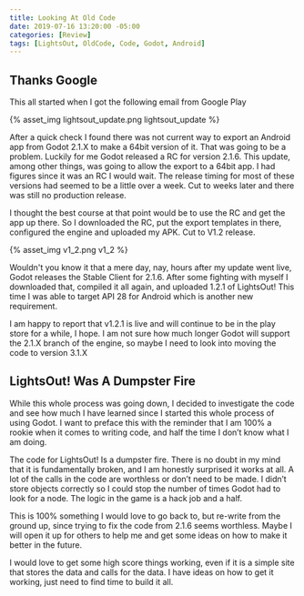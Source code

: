 ```yaml
---
title: Looking At Old Code
date: 2019-07-16 13:20:00 -05:00
categories: [Review]
tags: [LightsOut, OldCode, Code, Godot, Android]
---
```


## Thanks Google

This all started when I got the following email from Google Play

{% asset_img lightsout_update.png lightsout_update %}

<!-- more -->

After a quick check I found there was not current way to export an Android app from Godot 2.1.X to make a 64bit version of it. That was going to be a problem. Luckily for me Godot released a RC for version 2.1.6. This update, among other things, was going to allow the export to a 64bit app. I had figures since it was an RC I would wait. The release timing for most of these versions had seemed to be a little over a week. Cut to weeks later and there was still no production release.

I thought the best course at that point would be to use the RC and get the app up there. So I downloaded the RC, put the export templates in there, configured the engine and uploaded my APK. Cut to V1.2 release.

{% asset_img v1_2.png v1_2 %}

Wouldn't you know it that a mere day, nay, hours after my update went live, Godot releases the Stable Client for 2.1.6. After some fighting with myself I downloaded that, compiled it all again, and uploaded 1.2.1 of LightsOut! This time I was able to target API 28 for Android which is another new requirement.

I am happy to report that v1.2.1 is live and will continue to be in the play store for a while, I hope. I am not sure how much longer Godot will support the 2.1.X branch of the engine, so maybe I need to look into moving the code to version 3.1.X

## LightsOut! Was A Dumpster Fire

While this whole process was going down, I decided to investigate the code and see how much I have learned since I started this whole process of using Godot. I want to preface this with the reminder that I am 100% a rookie when it comes to writing code, and half the time I don’t know what I am doing.

The code for LightsOut! Is a dumpster fire. There is no doubt in my mind that it is fundamentally broken, and I am honestly surprised it works at all. A lot of the calls in the code are worthless or don’t need to be made. I didn’t store objects correctly so I could stop the number of times Godot had to look for a node. The logic in the game is a hack job and a half.

This is 100% something I would love to go back to, but re-write from the ground up, since trying to fix the code from 2.1.6 seems worthless. Maybe I will open it up for others to help me and get some ideas on how to make it better in the future.

I would love to get some high score things working, even if it is a simple site that stores the data and calls for the data. I have ideas on how to get it working, just need to find time to build it all.